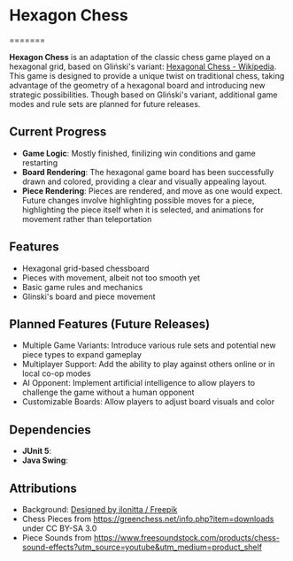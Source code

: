 # Hexagon Chess
=======

**Hexagon Chess** is an adaptation of the classic chess game played on a hexagonal grid, based on Gliński's variant: [Hexagonal Chess - Wikipedia](https://en.wikipedia.org/wiki/Hexagonal_chess). This game is designed to provide a unique twist on traditional chess, taking advantage of the geometry of a hexagonal board and introducing new strategic possibilities. Though based on Gliński's variant, additional game modes and rule sets are planned for future releases.

## Current Progress

- **Game Logic**: Mostly finished, finilizing win conditions and game restarting
- **Board Rendering**: The hexagonal game board has been successfully drawn and colored, providing a clear and visually appealing layout.
- **Piece Rendering**: Pieces are rendered, and move as one would expect. Future changes involve highlighting possible moves for a piece, highlighting the piece itself when it is selected, and animations for movement rather than teleportation


## Features

- Hexagonal grid-based chessboard
- Pieces with movement, albeit not too smooth yet
- Basic game rules and mechanics
- Glinski's board and piece movement

## Planned Features (Future Releases)

- Multiple Game Variants: Introduce various rule sets and potential new piece types to expand gameplay
- Multiplayer Support: Add the ability to play against others online or in local co-op modes
- AI Opponent: Implement artificial intelligence to allow players to challenge the game without a human opponent
- Customizable Boards: Allow players to adjust board visuals and color

## Dependencies

- **JUnit 5**: 
- **Java Swing**: 

## Attributions
- Background: <a href="http://www.freepik.com">Designed by ilonitta / Freepik</a>
- Chess Pieces from https://greenchess.net/info.php?item=downloads under CC BY-SA 3.0
- Piece Sounds from https://www.freesoundstock.com/products/chess-sound-effects?utm_source=youtube&utm_medium=product_shelf